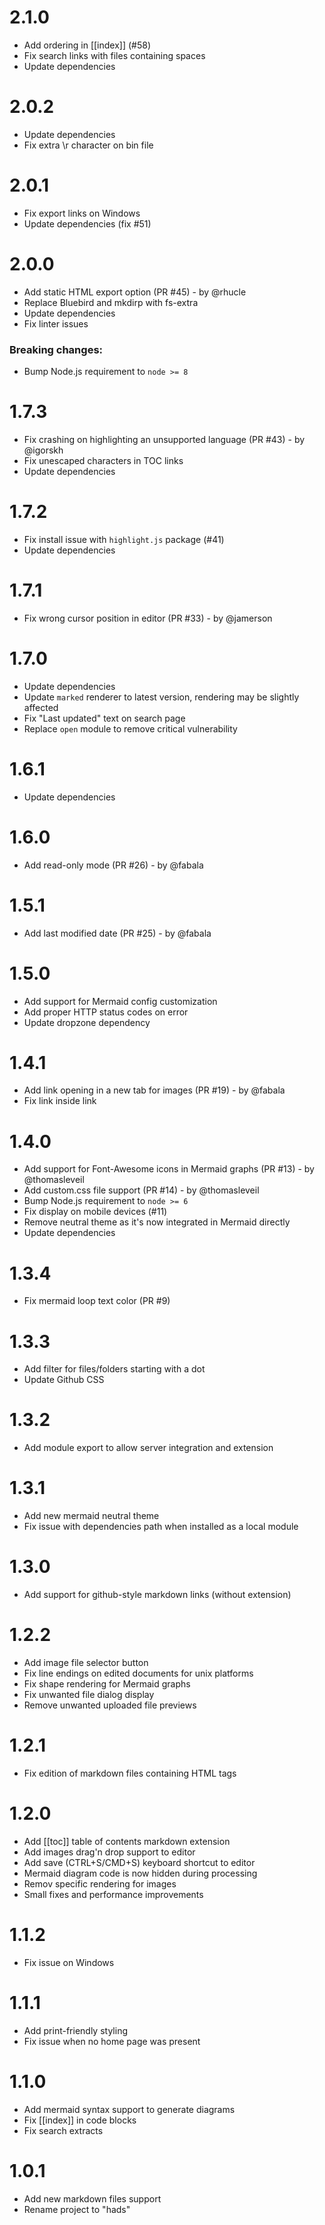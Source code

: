 # 2.1.0
- Add ordering in [[index]] (#58)
- Fix search links with files containing spaces
- Update dependencies

# 2.0.2
- Update dependencies
- Fix extra \r character on bin file 

# 2.0.1
- Fix export links on Windows
- Update dependencies (fix #51)

# 2.0.0
- Add static HTML export option (PR #45) - by @rhucle
- Replace Bluebird and mkdirp with fs-extra
- Update dependencies
- Fix linter issues

### Breaking changes:
- Bump Node.js requirement to `node >= 8`

# 1.7.3
- Fix crashing on highlighting an unsupported language (PR #43) - by @igorskh
- Fix unescaped characters in TOC links
- Update dependencies

# 1.7.2
- Fix install issue with `highlight.js` package (#41)
- Update dependencies

# 1.7.1
- Fix wrong cursor position in editor (PR #33) - by @jamerson

# 1.7.0
- Update dependencies
- Update `marked` renderer to latest version, rendering may be slightly affected
- Fix "Last updated" text on search page
- Replace `open` module to remove critical vulnerability

# 1.6.1
- Update dependencies

# 1.6.0
- Add read-only mode (PR #26) - by @fabala

# 1.5.1
- Add last modified date (PR #25) - by @fabala

# 1.5.0
- Add support for Mermaid config customization
- Add proper HTTP status codes on error
- Update dropzone dependency

# 1.4.1
- Add link opening in a new tab for images (PR #19) - by @fabala
- Fix link inside link

# 1.4.0
- Add support for Font-Awesome icons in Mermaid graphs (PR #13) - by @thomasleveil
- Add custom.css file support (PR #14) - by @thomasleveil
- Bump Node.js requirement to `node >= 6`
- Fix display on mobile devices (#11)
- Remove neutral theme as it's now integrated in Mermaid directly
- Update dependencies

# 1.3.4
- Fix mermaid loop text color (PR #9)

# 1.3.3
- Add filter for files/folders starting with a dot
- Update Github CSS

# 1.3.2
- Add module export to allow server integration and extension

# 1.3.1
- Add new mermaid neutral theme
- Fix issue with dependencies path when installed as a local module

# 1.3.0
- Add support for github-style markdown links (without extension)

# 1.2.2
- Add image file selector button
- Fix line endings on edited documents for unix platforms
- Fix shape rendering for Mermaid graphs
- Fix unwanted file dialog display
- Remove unwanted uploaded file previews

# 1.2.1
- Fix edition of markdown files containing HTML tags

# 1.2.0
- Add [[toc]] table of contents markdown extension
- Add images drag'n drop support to editor
- Add save (CTRL+S/CMD+S) keyboard shortcut to editor
- Mermaid diagram code is now hidden during processing
- Remov specific rendering for images
- Small fixes and performance improvements

# 1.1.2
- Fix issue on Windows

# 1.1.1
- Add print-friendly styling
- Fix issue when no home page was present

# 1.1.0
- Add mermaid syntax support to generate diagrams
- Fix [[index]] in code blocks
- Fix search extracts

# 1.0.1
- Add new markdown files support
- Rename project to "hads"
